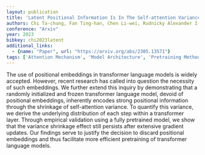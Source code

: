 ```yaml
---
layout: publication
title: 'Latent Positional Information Is In The Self-attention Variance Of Transformer Language Models Without Positional Embeddings'
authors: Chi Ta-chung, Fan Ting-han, Chen Li-wei, Rudnicky Alexander I., Ramadge Peter J.
conference: "Arxiv"
year: 2023
bibkey: chi2023latent
additional_links:
  - {name: "Paper", url: "https://arxiv.org/abs/2305.13571"}
tags: ['Attention Mechanism', 'Model Architecture', 'Pretraining Methods', 'Reinforcement Learning', 'Training Techniques', 'Transformer']
---
```

The use of positional embeddings in transformer language models is widely accepted. However, recent research has called into question the necessity of such embeddings. We further extend this inquiry by demonstrating that a randomly initialized and frozen transformer language model, devoid of positional embeddings, inherently encodes strong positional information through the shrinkage of self-attention variance. To quantify this variance, we derive the underlying distribution of each step within a transformer layer. Through empirical validation using a fully pretrained model, we show that the variance shrinkage effect still persists after extensive gradient updates. Our findings serve to justify the decision to discard positional embeddings and thus facilitate more efficient pretraining of transformer language models.
